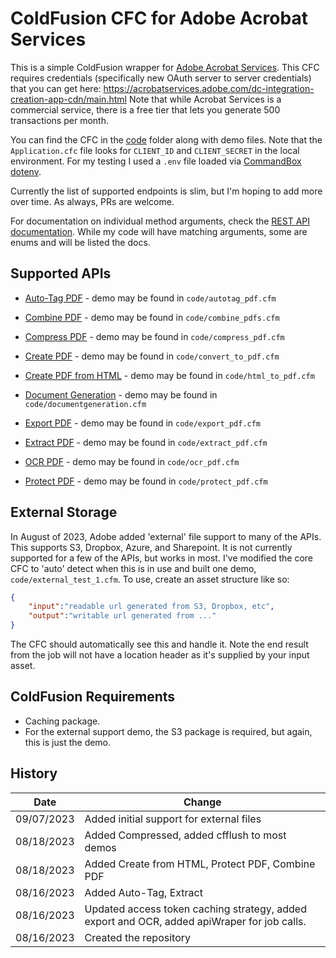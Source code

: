 # ColdFusion CFC for Adobe Acrobat Services

This is a simple ColdFusion wrapper for [Adobe Acrobat Services](https://developer.adobe.com/document-services/homepage). This CFC requires credentials (specifically new OAuth server to server credentials) that you can get here: <https://acrobatservices.adobe.com/dc-integration-creation-app-cdn/main.html> Note that while Acrobat Services is a commercial service, there is a free tier that lets you generate 500 transactions per month.

You can find the CFC in the [code](/code) folder along with demo files. Note that the `Application.cfc` file looks for `CLIENT_ID` and `CLIENT_SECRET` in the local environment. For my testing I used a `.env` file loaded via [CommandBox dotenv](https://www.forgebox.io/view/commandbox-dotenv).

Currently the list of supported endpoints is slim, but I'm hoping to add more over time. As always, PRs are welcome.

For documentation on individual method arguments, check the [REST API documentation](https://developer.adobe.com/document-services/docs/apis/). While my code will have matching arguments, some are enums and will be listed the docs.

## Supported APIs

* [Auto-Tag PDF](https://developer.adobe.com/document-services/docs/overview/pdf-accessibility-auto-tag-api/) - demo may be found in `code/autotag_pdf.cfm`

* [Combine PDF](https://developer.adobe.com/document-services/docs/overview/pdf-services-api/howtos/combine-pdf/) - demo may be found in `code/combine_pdfs.cfm`

* [Compress PDF](https://developer.adobe.com/document-services/docs/overview/pdf-services-api/howtos/compress-pdf/) - demo may be found in `code/compress_pdf.cfm`

* [Create PDF](https://developer.adobe.com/document-services/docs/overview/pdf-services-api/howtos/create-pdf/) - demo may be found in `code/convert_to_pdf.cfm`

* [Create PDF from HTML](https://developer.adobe.com/document-services/docs/overview/pdf-services-api/howtos/create-pdf/#create-a-pdf-from-static-html) - demo may be found in `code/html_to_pdf.cfm`

* [Document Generation](https://developer.adobe.com/document-services/apis/doc-generation/) - demo may be found in `code/documentgeneration.cfm`

* [Export PDF](https://developer.adobe.com/document-services/docs/overview/pdf-services-api/howtos/export-pdf/) - demo may be found in `code/export_pdf.cfm`

* [Extract PDF](https://developer.adobe.com/document-services/docs/overview/pdf-extract-api/) - demo may be found in `code/extract_pdf.cfm`

* [OCR PDF](https://developer.adobe.com/document-services/docs/overview/pdf-services-api/howtos/ocr-pdf/) - demo may be found in `code/ocr_pdf.cfm`

* [Protect PDF](https://developer.adobe.com/document-services/docs/overview/pdf-services-api/howtos/protect-pdf/) - demo may be found in `code/protect_pdf.cfm`

## External Storage

In August of 2023, Adobe added 'external' file support to many of the APIs. This supports S3, Dropbox, Azure, and Sharepoint. It is not currently supported for a few of the APIs, but works in most. I've modified the core CFC to 'auto' 
detect when this is in use and built one demo, `code/external_test_1.cfm`. To use, create an asset structure like so:

```json
{
	"input":"readable url generated from S3, Dropbox, etc", 
	"output":"writable url generated from ..."
}
```

The CFC should automatically see this and handle it. Note the end result from the job will not have a location header as it's supplied by your input asset.

## ColdFusion Requirements

* Caching package.
* For the external support demo, the S3 package is required, but again, this is just the demo.

## History

| Date | Change |
|------|-----------|
| 09/07/2023 | Added initial support for external files |
| 08/18/2023 | Added Compressed, added cfflush to most demos |
| 08/18/2023 | Added Create from HTML, Protect PDF, Combine PDF |
| 08/16/2023 | Added Auto-Tag, Extract |
| 08/16/2023 | Updated access token caching strategy, added export and OCR, added apiWraper for job calls. |
| 08/16/2023 | Created the repository |
